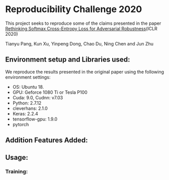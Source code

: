 # Reproducibility Challenge 2020
This project seeks to reproduce some of the claims presented in the paper [Rethinking Softmax Cross-Entropy Loss for Adversarial Robustness](https://arxiv.org/pdf/1905.10626.pdf)(ICLR 2020)

Tianyu Pang, Kun Xu, Yinpeng Dong, Chao Du, Ning Chen and Jun Zhu

## Environment setup and Libraries used:

We reproduce the results presented in the original paper using the following environment settings:
- OS: Ubuntu 18.
- GPU: Geforce 1080 Ti or Tesla P100
- Cuda: 9.0, Cudnn: v7.03
- Python: 2.7.12
- cleverhans: 2.1.0
- Keras: 2.2.4
- tensorflow-gpu: 1.9.0
- pytorch

## Addition Features Added:


## Usage:

### Training:
